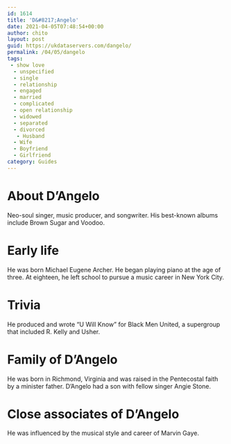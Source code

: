 ```yaml
---
id: 1614
title: 'D&#8217;Angelo'
date: 2021-04-05T07:48:54+00:00
author: chito
layout: post
guid: https://ukdataservers.com/dangelo/
permalink: /04/05/dangelo
tags:
 - show love
  - unspecified
  - single
  - relationship
  - engaged
  - married
  - complicated
  - open relationship
  - widowed
  - separated
  - divorced
   - Husband
  - Wife
  - Boyfriend
  - Girlfriend
category: Guides
---
```




  
  
#  About D&#8217;Angelo
                  
                  
                  
Neo-soul singer, music producer, and songwriter. His best-known albums include Brown Sugar and Voodoo.
                  
                
                
                
# Early life
                  
                  
                  
He was born Michael Eugene Archer. He began playing piano at the age of three. At eighteen, he left school to pursue a music career in New York City.
                  
                
                
                
# Trivia
                  
                  
                  
He produced and wrote &#8220;U Will Know&#8221; for Black Men United, a supergroup that included R. Kelly and Usher.
                  
                
                
                
# Family of D&#8217;Angelo
                  
                  
                  
He was born in Richmond, Virginia and was raised in the Pentecostal faith by a minister father. D&#8217;Angelo had a son with fellow singer Angie Stone.
                  
                
                
                
# Close associates of D&#8217;Angelo
                  
                  
                  
He was influenced by the musical style and career of Marvin Gaye.
                  
                
              
            
          
          
          
    
    
  
